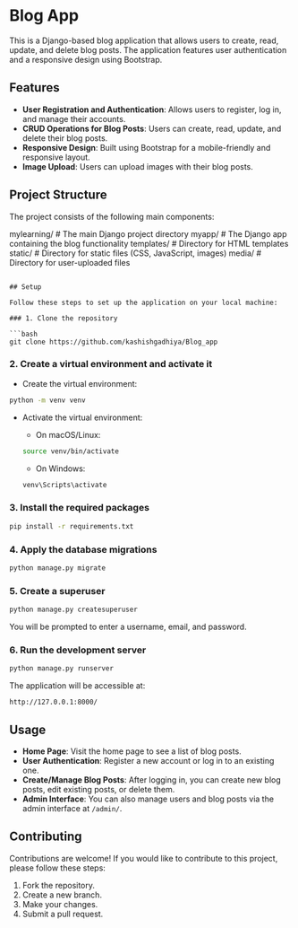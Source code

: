 
# Blog App

This is a Django-based blog application that allows users to create, read, update, and delete blog posts. The application features user authentication and a responsive design using Bootstrap.

## Features

- **User Registration and Authentication**: Allows users to register, log in, and manage their accounts.
- **CRUD Operations for Blog Posts**: Users can create, read, update, and delete their blog posts.
- **Responsive Design**: Built using Bootstrap for a mobile-friendly and responsive layout.
- **Image Upload**: Users can upload images with their blog posts.

## Project Structure

The project consists of the following main components:

mylearning/            # The main Django project directory
myapp/                 # The Django app containing the blog functionality
templates/             # Directory for HTML templates
static/                # Directory for static files (CSS, JavaScript, images)
media/                 # Directory for user-uploaded files
```

## Setup

Follow these steps to set up the application on your local machine:

### 1. Clone the repository

```bash
git clone https://github.com/kashishgadhiya/Blog_app
```

### 2. Create a virtual environment and activate it

- Create the virtual environment:

```bash
python -m venv venv
```

- Activate the virtual environment:

  - On macOS/Linux:

  ```bash
  source venv/bin/activate
  ```

  - On Windows:

  ```bash
  venv\Scripts\activate
  ```

### 3. Install the required packages

```bash
pip install -r requirements.txt
```

### 4. Apply the database migrations

```bash
python manage.py migrate
```

### 5. Create a superuser

```bash
python manage.py createsuperuser
```

You will be prompted to enter a username, email, and password.

### 6. Run the development server

```bash
python manage.py runserver
```

The application will be accessible at:

```
http://127.0.0.1:8000/
```

## Usage

- **Home Page**: Visit the home page to see a list of blog posts.
- **User Authentication**: Register a new account or log in to an existing one.
- **Create/Manage Blog Posts**: After logging in, you can create new blog posts, edit existing posts, or delete them.
- **Admin Interface**: You can also manage users and blog posts via the admin interface at `/admin/`.

## Contributing

Contributions are welcome! If you would like to contribute to this project, please follow these steps:

1. Fork the repository.
2. Create a new branch.
3. Make your changes.
4. Submit a pull request.

